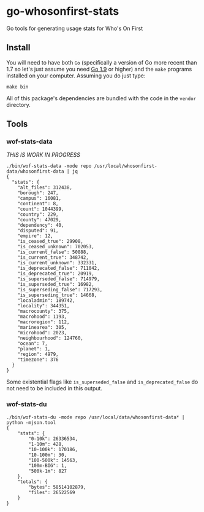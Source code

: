 # go-whosonfirst-stats

Go tools for generating usage stats for Who's On First

## Install

You will need to have both `Go` (specifically a version of Go more recent than 1.7 so let's just assume you need [Go 1.9](https://golang.org/dl/) or higher) and the `make` programs installed on your computer. Assuming you do just type:

```
make bin
```

All of this package's dependencies are bundled with the code in the `vendor` directory.

## Tools

### wof-stats-data

_THIS IS WORK IN PROGRESS_

```
./bin/wof-stats-data -mode repo /usr/local/whosonfirst-data/whosonfirst-data | jq
{
  "stats": {
    "alt_files": 312438,
    "borough": 247,
    "campus": 16081,
    "continent": 8,
    "count": 1044399,
    "country": 229,
    "county": 47029,
    "dependency": 40,
    "disputed": 91,
    "empire": 12,
    "is_ceased_true": 29908,
    "is_ceased_unknown": 702053,
    "is_current_false": 50888,
    "is_current_true": 348742,
    "is_current_unknown": 332331,
    "is_deprecated_false": 711042,
    "is_deprecated_true": 20919,
    "is_superseded_false": 714979,
    "is_superseded_true": 16982,
    "is_superseding_false": 717293,
    "is_superseding_true": 14668,
    "localadmin": 189742,
    "locality": 344351,
    "macrocounty": 375,
    "macrohood": 1193,
    "macroregion": 112,
    "marinearea": 305,
    "microhood": 2023,
    "neighbourhood": 124760,
    "ocean": 7,
    "planet": 1,
    "region": 4979,
    "timezone": 376
  }
}
```

Some existential flags like `is_superseded_false` and  `is_deprecated_false` do not need to be included in this output.

### wof-stats-du

```
./bin/wof-stats-du -mode repo /usr/local/data/whosonfirst-data* | python -mjson.tool
{   
    "stats": {
        "0-10k": 26336534,
        "1-10m": 428,
        "10-100k": 170186,
        "10-100m": 30,
        "100-500k": 14563,
        "100m-BIG": 1,
        "500k-1m": 827
    },
    "totals": {
        "bytes": 58514102879,
        "files": 26522569
    }
}
```